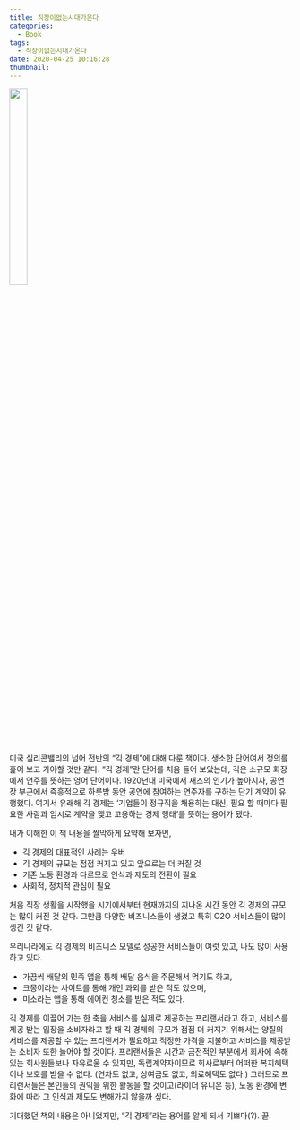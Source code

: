 ```yaml
---
title: 직장이없는시대가온다
categories:
  - Book
tags:
  - 직장이없는시대가온다
date: 2020-04-25 10:16:28
thumbnail:
---
```

<img src="http://image.kyobobook.co.kr/images/book/large/171/l9791160507171.jpg"  width="25%" height="30%">

미국 실리콘밸리의 넘어 전반의 “긱 경제”에 대해 다룬 책이다. 생소한 단어여서 정의를 훑어 보고 가야할 것만 같다.
“긱 경제”란 단어를 처음 들어 보았는데, 긱은 소규모 회장에서 연주를 뜻하는 영어 단어이다. 1920년대 미국에서 재즈의 인기가 높아지자, 공연장 부근에서 즉흥적으로 하룻밤 동안 공연에 참여하는 연주자를 구하는 단기 계약이 유행했다. 여기서 유래해 긱 경제는 ‘기업들이 정규직을 채용하는 대신, 필요 할 때마다 필요한 사람과 임시로 계약을 맺고 고용하는 경제 행태’를 뜻하는 용어가 됐다.

내가 이해한 이 책 내용을 짤막하게 요약해 보자면,
- 긱 경제의 대표적인 사례는 우버
- 긱 경제의 규모는 점점 커지고 있고 앞으로는 더 커질 것
- 기존 노동 환경과 다르므로 인식과 제도의 전환이 필요
- 사회적, 정치적 관심이 필요

처음 직장 생활을 시작했을 시기에서부터 현재까지의 지나온 시간 동안 긱 경제의 규모는 많이 커진 것 같다. 그만큼 다양한 비즈니스들이 생겼고 특히 O2O 서비스들이 많이 생긴 것 같다.  

우리나라에도 긱 경제의 비즈니스 모델로 성공한 서비스들이 여럿 있고, 나도 많이 사용하고 있다.
- 가끔씩 배달의 민족 앱을 통해 배달 음식을 주문해서 먹기도 하고,
- 크몽이라는 사이트를 통해 개인 과외를 받은 적도 있으며,
- 미소라는 앱을 통해 에어컨 청소를 받은 적도 있다.

긱 경제를 이끌어 가는 한 축을 서비스를 실제로 제공하는 프리랜서라고 하고, 서비스를 제공 받는 입장을 소비자라고 할 때 긱 경제의 규모가 점점 더 커지기 위해서는 양질의 서비스를 제공할 수 있는 프리랜서가 필요하고 적정한 가격을 지불하고 서비스를 제공받는 소비자 또한 늘어야 할 것이다. 프리랜서들은 시간과 금전적인 부분에서 회사에 속해있는 회사원들보나 자유로울 수 있지만, 독립계약자이므로 회사로부터 어떠한 복지혜택이나 보호를 받을 수 없다. (연차도 없고, 상여금도 없고, 의료혜택도 없다.) 그러므로 프리랜서들은 본인들의 권익을 위한 활동을 할 것이고(라이더 유니온 등), 노동 환경에 변화에 따라 그 인식과 제도도 변해가지 않을까 싶다.

기대했던 책의 내용은 아니었지만, “긱 경제”라는 용어를 알게 되서 기쁘다(?). 끝.
